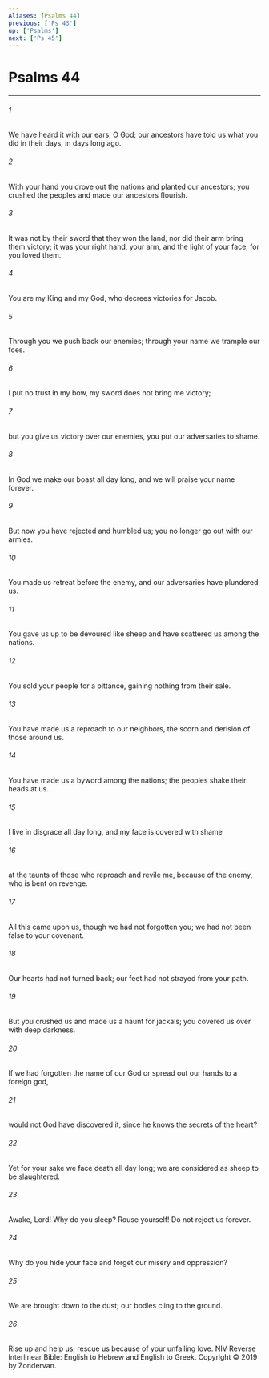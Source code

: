 ```yaml
---
Aliases: [Psalms 44]
previous: ['Ps 43']
up: ['Psalms']
next: ['Ps 45']
---
```

# Psalms 44

***


###### 1 
We have heard it with our ears, O God; our ancestors have told us what you did in their days, in days long ago. 

###### 2 
With your hand you drove out the nations and planted our ancestors; you crushed the peoples and made our ancestors flourish. 

###### 3 
It was not by their sword that they won the land, nor did their arm bring them victory; it was your right hand, your arm, and the light of your face, for you loved them. 

###### 4 
You are my King and my God, who decrees victories for Jacob. 

###### 5 
Through you we push back our enemies; through your name we trample our foes. 

###### 6 
I put no trust in my bow, my sword does not bring me victory; 

###### 7 
but you give us victory over our enemies, you put our adversaries to shame. 

###### 8 
In God we make our boast all day long, and we will praise your name forever. 

###### 9 
But now you have rejected and humbled us; you no longer go out with our armies. 

###### 10 
You made us retreat before the enemy, and our adversaries have plundered us. 

###### 11 
You gave us up to be devoured like sheep and have scattered us among the nations. 

###### 12 
You sold your people for a pittance, gaining nothing from their sale. 

###### 13 
You have made us a reproach to our neighbors, the scorn and derision of those around us. 

###### 14 
You have made us a byword among the nations; the peoples shake their heads at us. 

###### 15 
I live in disgrace all day long, and my face is covered with shame 

###### 16 
at the taunts of those who reproach and revile me, because of the enemy, who is bent on revenge. 

###### 17 
All this came upon us, though we had not forgotten you; we had not been false to your covenant. 

###### 18 
Our hearts had not turned back; our feet had not strayed from your path. 

###### 19 
But you crushed us and made us a haunt for jackals; you covered us over with deep darkness. 

###### 20 
If we had forgotten the name of our God or spread out our hands to a foreign god, 

###### 21 
would not God have discovered it, since he knows the secrets of the heart? 

###### 22 
Yet for your sake we face death all day long; we are considered as sheep to be slaughtered. 

###### 23 
Awake, Lord! Why do you sleep? Rouse yourself! Do not reject us forever. 

###### 24 
Why do you hide your face and forget our misery and oppression? 

###### 25 
We are brought down to the dust; our bodies cling to the ground. 

###### 26 
Rise up and help us; rescue us because of your unfailing love. NIV Reverse Interlinear Bible: English to Hebrew and English to Greek. Copyright © 2019 by Zondervan.
